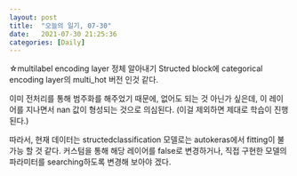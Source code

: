 ```yaml
---
layout: post
title:  "오늘의 일기, 07-30"
date:   2021-07-30 21:25:36
categories: [Daily]
---
```

 
 ☆multilabel encoding layer 정체 알아내기
 Structed block에 categorical encoding layer의 multi_hot 버전 인것 같다.

 이미 전처리를 통해 범주화를 해주었기 때문에, 없어도 되는 것 아닌가 싶은데,
 이 레이어를 지나면서 nan 값이 형성되는 것으로 의심된다.
 (이걸 제외하면 제대로 학습이 진행 된다.)

 따라서, 현재 데이터는 structedclassification 모델로는 autokeras에서 fitting이 불가능 할 것 같다.
 커스텀을 통해 해당 레이어를 false로 변경하거나, 
 직접 구현한 모델의 파라미터를 searching하도록 변경해 보아야 겠다.
